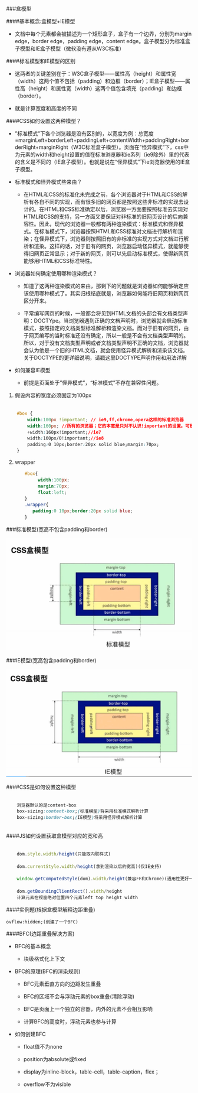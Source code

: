 ###盒模型

####基本概念:盒模型+IE模型

* 文档中每个元素都会被描述为一个矩形盒子，盒子有一个边界，分别为margin edge，border edge，padding edge，content edge。盒子模型分为标准盒子模型和IE盒子模型（微软没有遵从W3C标准）

    
####标准模型和IE模型的区别

* 这两者的关键差别在于：W3C盒子模型——属性高（height）和属性宽（width）这两个值不包括（padding）和边框（border）；IE盒子模型——属性高（height）和属性宽（width）这两个值包含填充（padding）和边框（border）。
                
* 就是计算宽度和高度的不同

####CSS如何设置这两种模型？

* ”标准模式”下各个浏览器是没有区别的，以宽度为例：总宽度=marginLeft+borderLeft+paddingLeft+contentWidth+paddingRight+borderRight+marginRight（W3C标准盒子模型）。页面在”怪异模式”下，css中为元素的width和height设置的值在标准浏览器和ie系列（ie9除外）里的代表的含义是不同的（IE盒子模型）。也就是说在“怪异模式”下ie浏览器使用的IE盒子模型。

* 标准模式和怪异模式些来由？ 

    * 在HTML和CSS的标准化未完成之前，各个浏览器对于HTML和CSS的解析有各自不同的实现，而有很多旧的网页都是按照这些非标准的实现去设计的。在HTML和CSS标准确定以后，浏览器一方面要按照标准去实现对HTML和CSS的支持，另一方面又要保证对非标准的旧网页设计的后向兼容性。因此，现代的浏览器一般都有两种渲染模式：标准模式和怪异模式。在标准模式下，浏览器按照HTML和CSS标准对文档进行解析和渲染；在怪异模式下，浏览器则按照旧有的非标准的实现方式对文档进行解析和渲染。这样的话，对于旧有的网页，浏览器启动怪异模式，就能够使得旧网页正常显示；对于新的网页，则可以先启动标准模式，使得新网页能够用HTML和CSS标准特性。

* 浏览器如何确定使用哪种渲染模式？

    * 知道了这两种渲染模式的来由，那剩下的问题就是浏览器如何能够确定应该使用哪种模式了。其实归根结底就是，浏览器如何能将旧网页和新网页区分开来。 

    * 平常编写网页的时候，一般都会将见到HTML文档的头部会有文档类型声明：DOCTYpe。当浏览器遇到正确的文档声明时，浏览器就会启动标准模式，按照指定的文档类型标准解析和渲染文档。而对于旧有的网页，由于网页编写的当时标准还没有确定，所以一般是不会有文档类型声明的。所以，对于没有文档类型声明或者文档类型声明不正确的文档，浏览器就会认为他是一个旧的HTML文档，就会使用怪异模式解析和渲染该文档。关于DOCTYPE的更详细说明，请戳这里DOCTYPE声明作用和用法详解

* 如何兼容IE模型 

    * 前提是页面处于”怪异模式”，“标准模式”不存在兼容性问题。 
    
    
 1) 假设内容的宽度必须固定为100px
        
      
```css

    #box {  
        width:100px !important; // ie9,ff,chrome,opera这样的标准浏览器
        width:160px; //所有的浏览器；它的本意是只对不认识!important的设置。可是ie7、ie8也认识
        +width:160px!important;//ie7
        width:160px/0!important;//ie8
        padding:0 10px;border:20px solid blue;margin:70px;  
    }  

```
 2) wrapper
      

 ```css  
        #box{
             width:100px;
             margin:70px;
             float:left;
        }
        .wrapper{
           padding:0 10px;border:20px solid blue;
        }
```
    
###标准模型(宽高不包含padding和border)
    
![](/assets/QQ截图20180130212438.png)
        
###IE模型(宽高包含padding和border)

![](/assets/QQ截图20180130212326.png)

####CSS是如何设置这种模型

```css

    浏览器默认的是content-box
    box-sizing:content-box;(标准模型)将采用标准模式解析计算
    box-sizing:border-box;(IE模型)将采用怪异模式解析计算
    
```    

####JS如何设置获取盒模型对应的宽和高

```js

    dom.style.width/height(只能取内联样式)
    
    dom.currentStyle.width/height(拿到渲染以后的宽高)(仅IE支持)
    
    window.getComputedStyle(dom).width/height(兼容FF和Chrome)(通用性更好一些)
    
    dom.getBoundingClientRect().width/height
    计算元素在视窗绝对位置四个元素left top height width
```

####实例题(根据盒模型解释边距重叠)

    ovflow:hidden;(创建了一个BFC)
   

####BFC(边距重叠解决方案)

* BFC的基本概念
    
    * 块级格式化上下文
    

* BFC的原理(BFC的渲染规则)
    
    * BFC元素垂直方向的边距发生重叠 
    
    * BFC的区域不会与浮动元素的box重叠(清除浮动)
    
    * BFC是页面上一个独立的容器，内外的元素不会相互影响 
    
    * 计算BFC的高度时，浮动元素也参与计算
    

* 如何创建BFC

    * float值不为none 
    
    * position为absolute或fixed 
    
    * display为inline-block，table-cell，table-caption，flex；
    
    * overflow不为visible
    
    